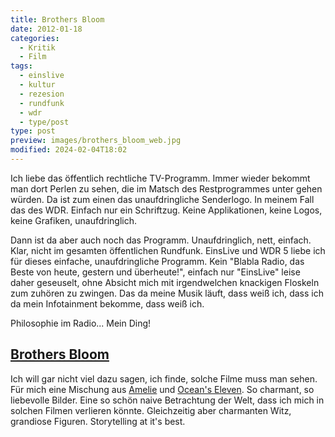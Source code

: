 ```yaml
---
title: Brothers Bloom
date: 2012-01-18
categories:
  - Kritik
  - Film
tags:
  - einslive
  - kultur
  - rezesion
  - rundfunk
  - wdr
  - type/post
type: post
preview: images/brothers_bloom_web.jpg
modified: 2024-02-04T18:02
---
```


Ich liebe das öffentlich rechtliche TV-Programm. Immer wieder bekommt man dort Perlen zu sehen, die im Matsch des Restprogrammes unter gehen würden. Da ist zum einen das unaufdringliche Senderlogo. In meinem Fall das des WDR. Einfach nur ein Schriftzug. Keine Applikationen, keine Logos, keine Grafiken, unaufdringlich.

Dann ist da aber auch noch das Programm. Unaufdringlich, nett, einfach. Klar, nicht im gesamten öffentlichen Rundfunk. EinsLive und WDR 5 liebe ich für dieses einfache, unaufdringliche Programm. Kein "Blabla Radio, das Beste von heute, gestern und überheute!", einfach nur "EinsLive" leise daher geseuselt, ohne Absicht mich mit irgendwelchen knackigen Floskeln zum zuhören zu zwingen. Das da meine Musik läuft, dass weiß ich, dass ich da mein Infotainment bekomme, dass weiß ich.

Philosophie im Radio... Mein Ding!

## [Brothers Bloom](http://www.imdb.de/title/tt0844286/)

Ich will gar nicht viel dazu sagen, ich finde, solche Filme muss man sehen. Für mich eine Mischung aus [Amelie](http://www.imdb.de/title/tt0211915/) und [Ocean's Eleven](http://www.imdb.de/title/tt0240772/). So charmant, so liebevolle Bilder. Eine so schön naive Betrachtung der Welt, dass ich mich in solchen Filmen verlieren könnte. Gleichzeitig aber charmanten Witz, grandiose Figuren. Storytelling at it's best.
